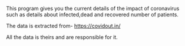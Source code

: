 This program gives you the current details of the impact of coronavirus such as details about infected,dead and recovered number of patients.

The data is extracted from- https://covidout.in/

All the data is theirs and are responsible for it.